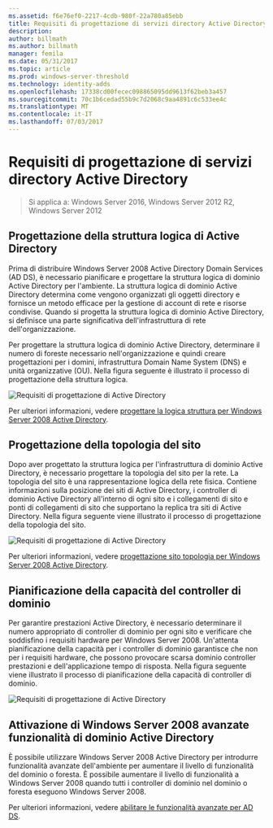 ```yaml
---
ms.assetid: f6e76ef0-2217-4cdb-980f-22a780a85ebb
title: Requisiti di progettazione di servizi directory Active Directory
description: 
author: billmath
ms.author: billmath
manager: femila
ms.date: 05/31/2017
ms.topic: article
ms.prod: windows-server-threshold
ms.technology: identity-adds
ms.openlocfilehash: 17338cd00fecec098865095dd9613f62beb3a457
ms.sourcegitcommit: 70c1b6cedad55b9c7d2068c9aa4891c6c533ee4c
ms.translationtype: MT
ms.contentlocale: it-IT
ms.lasthandoff: 07/03/2017
---
```

# <a name="ad-ds-design-requirements"></a>Requisiti di progettazione di servizi directory Active Directory

>Si applica a: Windows Server 2016, Windows Server 2012 R2, Windows Server 2012

  
## <a name="designing-the-active-directory-logical-structure"></a>Progettazione della struttura logica di Active Directory  
Prima di distribuire Windows Server 2008 Active Directory Domain Services (AD DS), è necessario pianificare e progettare la struttura logica di dominio Active Directory per l'ambiente. La struttura logica di dominio Active Directory determina come vengono organizzati gli oggetti directory e fornisce un metodo efficace per la gestione di account di rete e risorse condivise. Quando si progetta la struttura logica di dominio Active Directory, si definisce una parte significativa dell'infrastruttura di rete dell'organizzazione.  
  
Per progettare la struttura logica di dominio Active Directory, determinare il numero di foreste necessario nell'organizzazione e quindi creare progettazioni per i domini, infrastruttura Domain Name System (DNS) e unità organizzative (OU). Nella figura seguente è illustrato il processo di progettazione della struttura logica.  
  
![Requisiti di progettazione di Active Directory](media/AD-DS-Design-Requirements/d5cebae6-a752-4063-a98f-473799c251bd.gif)  
  
Per ulteriori informazioni, vedere [progettare la logica struttura per Windows Server 2008 Active Directory](Designing-the-Logical-Structure.md).  
  
## <a name="designing-the-site-topology"></a>Progettazione della topologia del sito  
Dopo aver progettato la struttura logica per l'infrastruttura di dominio Active Directory, è necessario progettare la topologia del sito per la rete. La topologia del sito è una rappresentazione logica della rete fisica. Contiene informazioni sulla posizione dei siti di Active Directory, i controller di dominio Active Directory all'interno di ogni sito e i collegamenti di sito e ponti di collegamenti di sito che supportano la replica tra siti di Active Directory. Nella figura seguente viene illustrato il processo di progettazione della topologia del sito.  
  
![Requisiti di progettazione di Active Directory](media/AD-DS-Design-Requirements/d34d43c0-437f-47cb-9b64-09c0f9ce6479.gif)  
  
Per ulteriori informazioni, vedere [progettazione sito topologia per Windows Server 2008 Active Directory](Designing-the-Site-Topology.md).  
  
## <a name="planning-domain-controller-capacity"></a>Pianificazione della capacità del controller di dominio  
Per garantire prestazioni Active Directory, è necessario determinare il numero appropriato di controller di dominio per ogni sito e verificare che soddisfino i requisiti hardware per Windows Server 2008. Un'attenta pianificazione della capacità per i controller di dominio garantisce che non per i requisiti hardware, che possono provocare scarsa dominio controller prestazioni e dell'applicazione tempo di risposta. Nella figura seguente viene illustrato il processo di pianificazione della capacità di controller di dominio.  
  
![Requisiti di progettazione di Active Directory](media/AD-DS-Design-Requirements/fff6ef22-5c7b-4478-ad76-42b296dcf769.gif)  
  
## <a name="enabling-windows-server-2008-advanced-ad-ds-features"></a>Attivazione di Windows Server 2008 avanzate funzionalità di dominio Active Directory  
È possibile utilizzare Windows Server 2008 Active Directory per introdurre funzionalità avanzate dell'ambiente per aumentare il livello di funzionalità del dominio o foresta. È possibile aumentare il livello di funzionalità a Windows Server 2008 quando tutti i controller di dominio nel dominio o foresta eseguono Windows Server 2008.  
  
Per ulteriori informazioni, vedere [abilitare le funzionalità avanzate per AD DS](../../ad-ds/plan/Enabling-Advanced-Features-for-AD-DS.md).  
  


